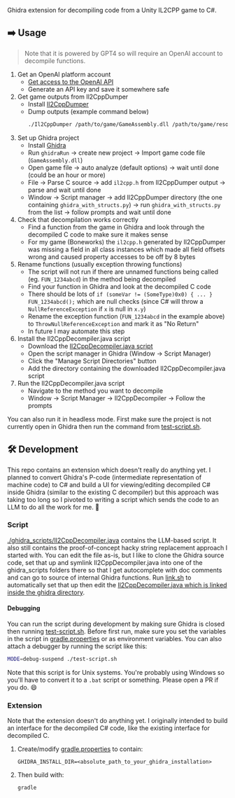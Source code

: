 Ghidra extension for decompiling code from a Unity IL2CPP game to C#.

## ➡️ Usage

> Note that it is powered by GPT4 so will require an OpenAI account to decompile functions.

1. Get an OpenAI platform account
   - [Get access to the OpenAI API](https://platform.openai.com/signup)
   - Generate an API key and save it somewhere safe
1. Get game outputs from Il2CppDumper
   - Install [Il2CppDumper](https://github.com/Perfare/Il2CppDumper)
   - Dump outputs (example command below)
     ```sh
     ./Il2CppDumper /path/to/game/GameAssembly.dll /path/to/game/resources/global-metadata.dat ./il2cpp_out
     ```
1. Set up Ghidra project
   - Install [Ghidra](https://github.com/NationalSecurityAgency/ghidra/releases)
   - Run `ghidraRun` -> create new project -> Import game code file (`GameAssembly.dll`)
   - Open game file -> auto analyze (default options) -> wait until done (could be an hour or more)
   - File -> Parse C source -> add `il2cpp.h` from Il2CppDumper output -> parse and wait until done
   - Window -> Script manager -> add Il2CppDumper directory (the one containing `ghidra_with_structs.py`) -> run `ghidra_with_structs.py` from the list -> follow prompts and wait until done
1. Check that decompilation works correctly
   - Find a function from the game in Ghidra and look through the decompiled C code to make sure it makes sense
   - For my game (Boneworks) the `il2cpp.h` generated by Il2CppDumper was missing a field in all class instances which made all field offsets wrong and caused property accesses to be off by 8 bytes
1. Rename functions (usually exception throwing functions)
   - The script will not run if there are unnamed functions being called (eg. `FUN_1234abcd`) in the method being decompiled
   - Find your function in Ghidra and look at the decompiled C code
   - There should be lots of `if (someVar != (SomeType)0x0) { ... } FUN_1234abcd();` which are null checks (since C# will throw a `NullReferenceException` if `x` is null in `x.y`)
   - Rename the exception function (`FUN_1234abcd` in the example above) to `ThrowNullReferenceException` and mark it as "No Return"
   - In future I may automate this step
1. Install the Il2CppDecompiler.java script
   - Download the [Il2CppDecompiler.java script](./ghidra_scripts/Il2CppDecompiler.java)
   - Open the script manager in Ghidra (Window -> Script Manager)
   - Click the "Manage Script Directories" button
   - Add the directory containing the downloaded Il2CppDecompiler.java script
1. Run the Il2CppDecompiler.java script
   - Navigate to the method you want to decompile
   - Window -> Script Manager -> Il2CppDecompiler -> Follow the prompts

You can also run it in headless mode. First make sure the project is not currently open in Ghidra then run the command from [test-script.sh](./test-script.sh).

## 🛠️ Development

This repo contains an extension which doesn't really do anything yet. I planned to convert Ghidra's P-code (intermediate representation of machine code) to C# and build a UI for viewing/editing decompiled C# inside Ghidra (similar to the existing C decompiler) but this approach was taking too long so I pivoted to writing a script which sends the code to an LLM to do all the work for me. 🤷

### Script

[./ghidra_scripts/Il2CppDecompiler.java](./ghidra_scripts/Il2CppDecompiler.java) contains the LLM-based script. It also still contains the proof-of-concept hacky string replacement approach I started with. You can edit the file as-is, but I like to clone the Ghidra source code, set that up and symlink Il2CppDecompiler.java into one of the ghidra_scripts folders there so that I get autocomplete with doc comments and can go to source of internal Ghidra functions. Run [link.sh](./link.sh) to automatically set that up then edit the [Il2CppDecompiler.java which is linked inside the ghidra directory](./ghidra/Ghidra/Features/Decompiler/ghidra_scripts/Il2CppDecompiler.java).

#### Debugging

You can run the script during development by making sure Ghidra is closed then running [test-script.sh](./test-script.sh). Before first run, make sure you set the variables in the script in [gradle.properties](./gradle.properties) or as environment variables. You can also attach a debugger by running the script like this:

```sh
MODE=debug-suspend ./test-script.sh
```

Note that this script is for Unix systems. You're probably using Windows so you'll have to convert it to a `.bat` script or something. Please open a PR if you do. 😄

### Extension

Note that the extension doesn't do anything yet. I originally intended to build an interface for the decompiled C# code, like the existing interface for decompiled C.

1. Create/modify [gradle.properties](gradle.properties) to contain:
   ```env
   GHIDRA_INSTALL_DIR=<absolute_path_to_your_ghidra_installation>
   ```
1. Then build with:
   ```sh
   gradle
   ```
